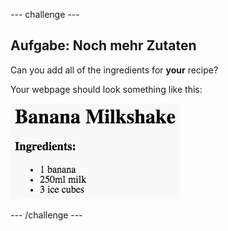 \--- challenge \---

## Aufgabe: Noch mehr Zutaten

Can you add all of the ingredients for **your** recipe?

Your webpage should look something like this:

![screenshot](images/recipe-more-ingredients.png)

\--- /challenge \---